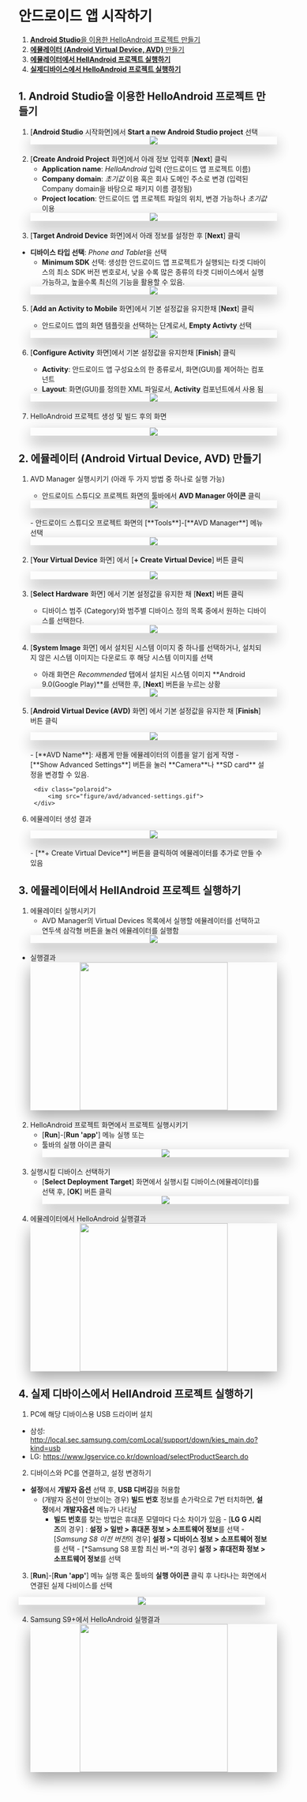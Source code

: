 <style>
div.polaroid {
  	width: 500px;
  	box-shadow: 0 10px 30px 0 rgba(0, 0, 0, 0.2), 0 16px 30px 0 rgba(0, 0, 0, 0.19);
  	text-align: center;
	margin-bottom: 0.5cm;
}
</style>

# 안드로이드 앱 시작하기
1. [**Android Studio**을 이용한 HelloAndroid 프로젝트 만들기](#start-android)
2. [**에뮬레이터 (Android Virtual Device, AVD)** 만들기](#create-avd)
3. [**에뮬레이터에서 HellAndroid 프로젝트 실행하기**](#run-helloandroid)
4. [**실제디바이스에서 HelloAndroid 프로젝트 실행하기**](#run-by-real-device)

## <a name="start-android"></a> 1. **Android Studio**을 이용한 HelloAndroid 프로젝트 만들기

1. [**Android Studio** 시작화면]에서 **Start a new Android Studio project** 선택
	<div class="polaroid">
		<img src="./figure/start-android/as-start.JPG">
	</div>
2. [**Create Android Project** 화면]에서 아래 정보 입력후 [**Next**] 클릭
	- **Application name**: *HelloAndroid* 입력 (안드로이드 앱 프로젝트 이름)
	- **Company domain**: *초기값* 이용 혹은 회사 도메인 주소로 변경
		(입력된 Company domain을 바탕으로 패키지 이름 결정됨)
	- **Project location**: 안드로이드 앱 프로젝트 파일의 위치, 변경 가능하나 *초기값* 이용
	<div class="polaroid">
		<img src="figure/start-android/as-new-project.JPG">
	</div>
3. [**Target Android Device** 화면]에서 아래 정보를 설정한 후 [**Next**] 클릭
  - **디바이스 타입 선택**: *Phone and Tablet*을 선택
	- **Minimum SDK** 선택: 생성한 안드로이드 앱 프로젝트가 실행되는 타겟 디바이스의 최소 SDK 버전 번호로서, 낮을 수록 많은 종류의 타겟 디바이스에서 실행가능하고, 높을수록 최신의 기능을 활용할 수 있음.
	<div class="polaroid">
		<img src="figure/start-android/as-target.JPG">
	</div>
5. [**Add an Activity to Mobile** 화면]에서 기본 설정값을 유지한채 [**Next**] 클릭

	- 안드로이드 앱의 화면 템플릿을 선택하는 단계로서, **Empty Activty** 선택

	<div class="polaroid">
		<img src="figure/start-android/as-template.JPG">
	</div>
6. [**Configure Activity** 화면]에서 기본 설정값을 유지한채 [**Finish**] 클릭

	* **Activity**: 안드로이드 앱 구성요소의 한 종류로서, 화면(GUI)를 제어하는 컴포넌트
	* **Layout**: 화면(GUI)를 정의한 XML 파일로서, **Activity** 컴포넌트에서 사용 됨  
	<div class="polaroid">
		<img src="figure/start-android/as-customize-activity.JPG">
	</div>

7. HelloAndroid 프로젝트 생성 및 빌드 후의 화면
	<div class="polaroid">
		<img src="figure/start-android/as-build-finished.JPG">
	</div>

## <a name="create-avd"></a> 2. **에뮬레이터 (Android Virtual Device, AVD)** 만들기

1. AVD Manager 실행시키기 (아래 두 가지 방법 중 하나로 실행 가능)
	- 안드로이드 스튜디오 프로젝트 화면의 툴바에서 **AVD Manager 아이콘** 클릭
	<div class="polaroid">
		<img src="figure/avd/start-avd.JPG">
	</div>
	- 안드로이드 스튜디오 프로젝트 화면의 [**Tools**]-[**AVD Manager**] 메뉴 선택
	<div class="polaroid">
		<img src="figure/avd/start-avd-tool.JPG">
	</div>

2. [**Your Virtual Device** 화면] 에서 [**+ Create Virtual Device**] 버튼 클릭
	<div class="polaroid">
		<img src="figure/avd/create-device.JPG">
	</div>
3. [**Select Hardware** 화면] 에서 기본 설정값을 유지한 채  [**Next**] 버튼 클릭
	- 디바이스 범주 (Category)와 범주별 디바이스 정의 목록 중에서 원하는 디바이스를 선택한다.
	<div class="polaroid">
		<img src="figure/avd/select-hardware.JPG">
	</div>
4. [**System Image** 화면] 에서 설치된 시스템 이미지 중 하나를 선택하거나, 설치되지 않은 시스템 이미지는 다운로드 후 해당 시스템 이미지를 선택
	- 아래 화면은 *Recommended* 탭에서 설치된 시스템 이미지 **Android 9.0(Google Play)**를 선택한 후, [**Next**] 버튼을 누르는 상황
	 <div class="polaroid">
		<img src="figure/avd/system-image.JPG">
	</div>
5. [**Android Virtual Device (AVD)** 화면] 에서 기본 설정값을 유지한 채  [**Finish**] 버튼 클릭
	 <div class="polaroid">
		<img src="./figure/avd/finish-avd.JPG">
	</div>
	- [**AVD Name**]: 새롭게 만들 에뮬레이터의 이름을 알기 쉽게 작명
	- [**Show Advanced Settings**] 버튼을 눌러 **Camera**나 **SD card** 설정을 변경할 수 있음.

		<div class="polaroid">
			<img src="figure/avd/advanced-settings.gif">
		</div>

6. 에뮬레이터 생성 결과

	<div class="polaroid">
		<img src="figure/avd/avd-result.JPG">
	</div>
	- [**+ Create Virtual Device**] 버튼을 클릭하여 에뮬레이터를 추가로 만들 수 있음

## <a name="run-helloandroid"></a> 3. 에뮬레이터에서 HellAndroid 프로젝트 실행하기

1. 에뮬레이터 실행시키기
	- AVD Manager의 Virtual Devices 목록에서 실행할 에뮬레이터를 선택하고 연두색 삼각형 버튼을 눌러 에뮬레이터를  실행함
	<div class="polaroid">
		<img src="figure/avd/avd-start.JPG">
	</div>

  - 실행결과
	<div class="polaroid">
		<img src="figure/avd/avd-nexus5x.JPG" width="300px">
	</div>
2. HelloAndroid 프로젝트 화면에서 프로젝트 실행시키기
	- [**Run**]-[**Run 'app'**] 메뉴 실행 또는
	- 툴바의 실행 아이콘 클릭
		<div class="polaroid">
			<img src="figure/start-android/start-run.JPG">
		</div>
3. 실행시킬 디바이스 선택하기
	- [**Select Deployment Target**] 화면에서 실행시킬 디바이스(에뮬레이터)를 선택 후, [**OK**] 버튼 클릭
		<div class="polaroid">
			<img src="figure/start-android/select-target.JPG">
		</div>
4. 에뮬레이터에서 HelloAndroid 실행결과
	<div class="polaroid">
		<img src="figure/start-android/avd-helloandroid.JPG" width="300px">
	</div>

<a name="run-by-real-device"></a>
## 4. 실제 디바이스에서 HellAndroid 프로젝트 실행하기

1. PC에 해당 디바이스용 USB 드라이버 설치
  - 삼성: http://local.sec.samsung.com/comLocal/support/down/kies_main.do?kind=usb
  - LG: https://www.lgservice.co.kr/download/selectProductSearch.do

2. 디바이스와 PC를 연결하고, 설정 변경하기
  - **설정**에서 **개발자 옵션** 선택 후, **USB 디버깅**을 허용함
    - (개발자 옵션이 안보이는 경우) **빌드 번호** 정보를 손가락으로 7번 터치하면, **설정**에서 **개발자옵션** 메뉴가 나타남
      - **빌드 번호**를 찾는 방법은 휴대폰 모델마다 다소 차이가 있음
        	- [**LG G 시리즈**의 경우] : **설정 > 일반 > 휴대폰 정보 > 소프트웨어 정보**를 선택
        	- [*Samsung S8 이전 버전*의 경우]  **설정 > 디바이스 정보 > 소프트웨어 정보**를 선택
        	- [*Samsung S8 포함 최신 버-*의 경우] **설정 > 휴대전화 정보 > 소프트웨어 정보**를 선택
3. [**Run**]-[**Run 'app'**] 메뉴 실행 혹은 툴바의 **실행 아이콘** 클릭 후 나타나는 화면에서 연결된 실제 다비이스를 선택

  <div class="polaroid">
    <img src="figure/start-android/select-target2.JPG">
  </div>

4. Samsung S9+에서 HelloAndroid 실행결과
  	<div class="polaroid">
  		<img src="figure/start-android/s9-helloandroid.JPG" width="300px">
  	</div>
